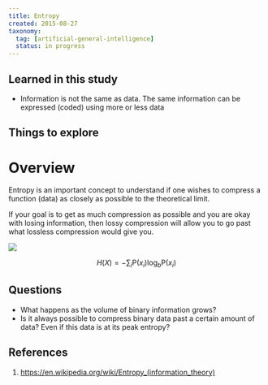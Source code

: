 ```yaml
---
title: Entropy
created: 2015-08-27
taxonomy:
  tag: [artificial-general-intelligence]
  status: in progress
---
```


## Learned in this study
* Information is not the same as data. The same information can be expressed (coded) using more or less data

## Things to explore

# Overview
Entropy is an important concept to understand if one wishes to compress a function (data) as closely as possible to the theoretical limit.

If your goal is to get as much compression as possible and you are okay with losing information, then lossy compression will allow you to go past what lossless compression would give you.

![](images/Binary_entropy_plot.svg)

$$
Η(X) = -\sum_{i} {\mathrm{P}(x_i) \log_b \mathrm{P}(x_i)}
$$


## Questions
* What happens as the volume of binary information grows?
* Is it always possible to compress binary data past a certain amount of data? Even if this data is at its peak entropy?

## References

1. https://en.wikipedia.org/wiki/Entropy_(information_theory)
